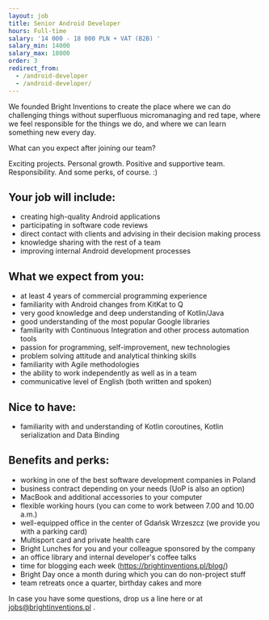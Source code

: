 ```yaml
---
layout: job
title: Senior Android Developer
hours: Full-time
salary: '14 000 - 18 000 PLN + VAT (B2B) '
salary_min: 14000
salary_max: 18000
order: 3
redirect_from:
  - /android-developer
  - /android-developer/
---
```

We founded Bright Inventions to create the place where we can do challenging things without superfluous micromanaging and red tape, where we feel responsible for the things we do, and where we can learn something new every day.

What can you expect after joining our team? 

Exciting projects. Personal growth. Positive and supportive team. Responsibility. And some perks, of course. :) 

## Your job will include:

* creating high-quality Android applications
* participating in software code reviews
* direct contact with clients and advising in their decision making process
* knowledge sharing with the rest of a team
* improving internal Android development processes 

## What we expect from you:

* at least 4 years of commercial programming experience
* familiarity with Android changes from KitKat to Q
* very good knowledge and deep understanding of Kotlin/Java
* good understanding of the most popular Google libraries
* familiarity with Continuous Integration and other process automation tools
* passion for programming, self-improvement, new technologies
* problem solving attitude and analytical thinking skills
* familiarity with Agile methodologies
* the ability to work independently as well as in a team
* communicative level of English (both written and spoken) 

## Nice to have:

* familiarity with and understanding of Kotlin coroutines, Kotlin serialization and Data Binding 

## Benefits and perks:

* working in one of the best software development companies in Poland
* business contract depending on your needs (UoP is also an option)
* MacBook and additional accessories to your computer
* flexible working hours (you can come to work between 7.00 and 10.00 a.m.)
* well-equipped office in the center of Gdańsk Wrzeszcz (we provide you with a parking card)
* Multisport card and private health care
* Bright Lunches for you and your colleague sponsored by the company
* an office library and internal developer's coffee talks
* time for blogging each week (https://brightinventions.pl/blog/)
* Bright Day once a month during which you can do non-project stuff
* team retreats once a quarter, birthday cakes and more 

In case you have some questions, drop us a line here or at jobs@brightinventions.pl .
